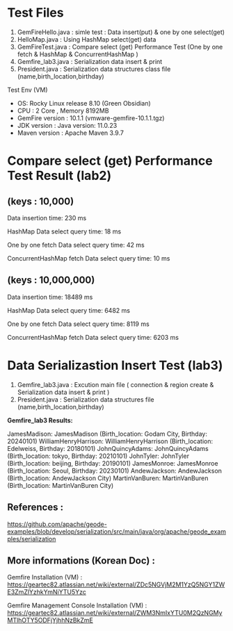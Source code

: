 # Test Files
1. GemFireHello.java : simle test : Data insert(put) & one by one select(get)
2. HelloMap.java : Using HashMap select(get) data   
3. GemFireTest.java : Compare select (get) Performance Test (One by one fetch & HashMap & ConcurrentHashMap )
4. Gemfire_lab3.java  :  Serialization data insert & print 
5. President.java     :  Serialization data structures class file (name,birth_location,birthday)
    
Test Env (VM)

* OS: Rocky Linux release 8.10 (Green Obsidian)
* CPU : 2 Core , Memory 8192MB
* GemFire version : 10.1.1 (vmware-gemfire-10.1.1.tgz)
* JDK version : Java version: 11.0.23
* Maven version : Apache Maven 3.9.7 

# Compare select (get) Performance Test Result (lab2)

## (keys : 10,000)

Data insertion time: 230 ms

HashMap Data select query time: 18 ms

One by one fetch Data select query time: 42 ms

ConcurrentHashMap fetch Data select query time: 10 ms

## (keys : 10,000,000)

Data insertion time: 18489 ms

HashMap Data select query time: 6482 ms

One by one fetch Data select query time: 8119 ms

ConcurrentHashMap fetch Data select query time: 6203 ms

# Data Serializastion Insert Test (lab3)
1. Gemfire_lab3.java  :  Excution main file ( connection & region create & Serialization data insert & print )
2. President.java     :  Serialization data structures file (name,birth_location,birthday)

**Gemfire_lab3 Results:**

JamesMadison: JamesMadison (Birth_location: Godam City, Birthday: 20240101)
WilliamHenryHarrison: WilliamHenryHarrison (Birth_location: Edelweiss, Birthday: 20180101)
JohnQuincyAdams: JohnQuincyAdams (Birth_location: tokyo, Birthday: 20210101)
JohnTyler: JohnTyler (Birth_location: beijing, Birthday: 20190101)
JamesMonroe: JamesMonroe (Birth_location: Seoul, Birthday: 20230101)
AndewJackson: AndewJackson (Birth_location: AndewJackson City)
MartinVanBuren: MartinVanBuren (Birth_location: MartinVanBuren City)

## References : 
https://github.com/apache/geode-examples/blob/develop/serialization/src/main/java/org/apache/geode_examples/serialization

## More informations (Korean Doc) : 

Gemfire Installation (VM) : https://geartec82.atlassian.net/wiki/external/ZDc5NGVjM2M1YzQ5NGY1ZWE3ZmZlYzhkYmNiYTU5Yzc

Gemfire Management Console Installation (VM) : https://geartec82.atlassian.net/wiki/external/ZWM3NmIxYTU0M2QzNGMyMTlhOTY5ODFjYjhhNzBkZmE




